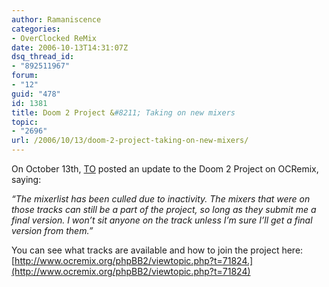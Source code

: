 ```yaml
---
author: Ramaniscence
categories:
- OverClocked ReMix
date: 2006-10-13T14:31:07Z
dsq_thread_id:
- "892511967"
forum:
- "12"
guid: "478"
id: 1381
title: Doom 2 Project &#8211; Taking on new mixers
topic:
- "2696"
url: /2006/10/13/doom-2-project-taking-on-new-mixers/
---
```


On October 13th, <a target="_blank" href="http://www.ocremix.org/remixer/theorichalcon/">TO</a> posted an update to the Doom 2 Project on OCRemix, saying:

_&#8220;The mixerlist has been culled due to inactivity. The mixers that were on those tracks can still be a part of the project, so long as they submit me a final version. I won&#8217;t sit anyone on the track unless I&#8217;m sure I&#8217;ll get a final version from them.&#8221;_
  
You can see what tracks are available and how to join the project here: [http://www.ocremix.org/phpBB2/viewtopic.php?t=71824.](http://www.ocremix.org/phpBB2/viewtopic.php?t=71824)